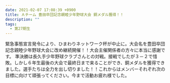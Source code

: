 ```yaml
---
date: 2021-02-07 17:08:39 +0900
title: Ａチーム 豊田卒団記念親睦少年野球大会 銅メダル獲得！！
description: ""
tags:
  - 第27期生
---
```

緊急事態宣言発令により、ひまわりネットワーク杯が中止に。大会名を豊田卒団記念親睦少年野球大会に改め継続開催！！大会主催関係者の方々に本当に感謝です。
準決勝は長久手少年野球クラブさんとの対戦。接戦でしたが３－２で惜敗。しかし６年生最後の大会で最終日まで来ることができ、銅メダルを獲得できました。選手たちは全力を出し切りました！！これからはメンバーそれぞれ次の目標に向けて頑張ってください。今まで活動お疲れ様でした。